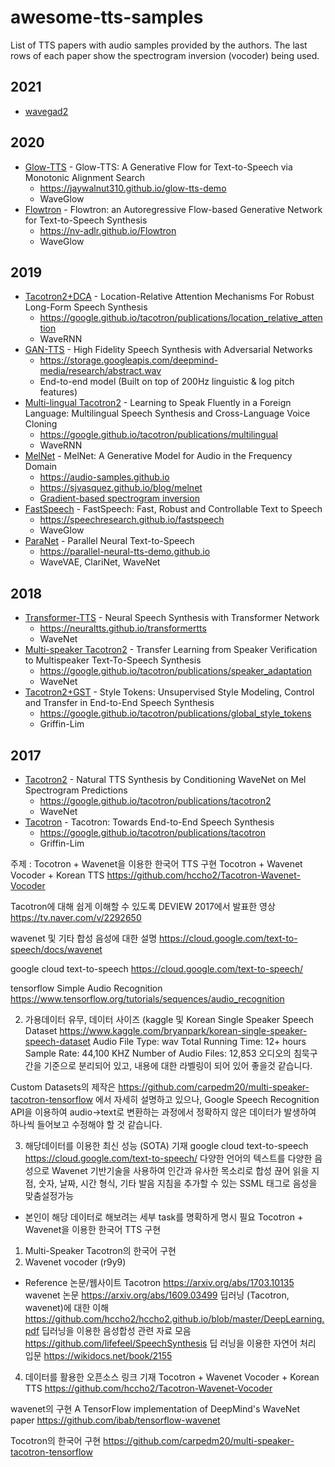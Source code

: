 # awesome-tts-samples

List of TTS papers with audio samples provided by the authors. The last rows of each paper show the spectrogram inversion (vocoder) being used.

## 2021 

- [wavegad2](https://github.com/mindslab-ai/wavegrad2)
## 2020

- [Glow-TTS](https://arxiv.org/abs/2005.11129) - Glow-TTS: A Generative Flow for Text-to-Speech via Monotonic Alignment Search
  - https://jaywalnut310.github.io/glow-tts-demo
  - WaveGlow
- [Flowtron](https://arxiv.org/abs/2005.05957) - Flowtron: an Autoregressive Flow-based Generative Network for Text-to-Speech Synthesis
  - https://nv-adlr.github.io/Flowtron
  - WaveGlow

## 2019
- [Tacotron2+DCA](https://arxiv.org/abs/1910.10288) - Location-Relative Attention Mechanisms For Robust Long-Form Speech Synthesis
  - https://google.github.io/tacotron/publications/location_relative_attention
  - WaveRNN
- [GAN-TTS](https://openreview.net/forum?id=r1gfQgSFDr) - High Fidelity Speech Synthesis with Adversarial Networks
  - https://storage.googleapis.com/deepmind-media/research/abstract.wav
  - End-to-end model (Built on top of 200Hz linguistic & log pitch features)
- [Multi-lingual Tacotron2](https://arxiv.org/abs/1907.04448) - Learning to Speak Fluently in a Foreign Language: Multilingual Speech Synthesis and Cross-Language Voice Cloning
  - https://google.github.io/tacotron/publications/multilingual
  - WaveRNN
- [MelNet](https://arxiv.org/abs/1906.01083) - MelNet: A Generative Model for Audio in the Frequency Domain
  - https://audio-samples.github.io
  - https://sjvasquez.github.io/blog/melnet
  - [Gradient-based spectrogram inversion](https://gist.github.com/carlthome/a4a8bf0f587da738c459d0d5a55695cd)
- [FastSpeech](https://arxiv.org/abs/1905.09263) - FastSpeech: Fast, Robust and Controllable Text to Speech
  - https://speechresearch.github.io/fastspeech
  - WaveGlow
- [ParaNet](https://arxiv.org/abs/1905.08459) - Parallel Neural Text-to-Speech
  - https://parallel-neural-tts-demo.github.io
  - WaveVAE, ClariNet, WaveNet

## 2018
- [Transformer-TTS](https://arxiv.org/abs/1809.08895) - Neural Speech Synthesis with Transformer Network
  - https://neuraltts.github.io/transformertts
  - WaveNet
- [Multi-speaker Tacotron2](https://arxiv.org/abs/1806.04558) - Transfer Learning from Speaker Verification to Multispeaker Text-To-Speech Synthesis
  - https://google.github.io/tacotron/publications/speaker_adaptation
  - WaveNet
- [Tacotron2+GST](https://arxiv.org/abs/1803.09017) - Style Tokens: Unsupervised Style Modeling, Control and Transfer in End-to-End Speech Synthesis
  - https://google.github.io/tacotron/publications/global_style_tokens
  - Griffin-Lim

## 2017
- [Tacotron2](https://arxiv.org/abs/1712.05884) - Natural TTS Synthesis by Conditioning WaveNet on Mel Spectrogram Predictions
  - https://google.github.io/tacotron/publications/tacotron2
  - WaveNet
- [Tacotron](https://arxiv.org/abs/1703.10135) - Tacotron: Towards End-to-End Speech Synthesis
  - https://google.github.io/tacotron/publications/tacotron
  - Griffin-Lim

주제 : Tocotron + Wavenet을 이용한 한국어 TTS 구현
Tocotron + Wavenet Vocoder + Korean TTS
https://github.com/hccho2/Tacotron-Wavenet-Vocoder

Tacotron에 대해 쉽게 이해할 수 있도록 DEVIEW 2017에서 발표한 영상
https://tv.naver.com/v/2292650

wavenet 및 기타 합성 음성에 대한 설명
https://cloud.google.com/text-to-speech/docs/wavenet

google cloud text-to-speech
https://cloud.google.com/text-to-speech/

tensorflow Simple Audio Recognition
https://www.tensorflow.org/tutorials/sequences/audio_recognition

2) 가용데이터 유무, 데이터 사이즈 (kaggle 및 
Korean Single Speaker Speech Dataset
https://www.kaggle.com/bryanpark/korean-single-speaker-speech-dataset
Audio File Type: wav
Total Running Time: 12+ hours
Sample Rate: 44,100 KHZ
Number of Audio Files: 12,853
오디오의 침묵구간을 기준으로 분리되어 있고, 내용에 대한 라벨링이 되어 있어 좋을것 같습니다.

Custom Datasets의 제작은 https://github.com/carpedm20/multi-speaker-tacotron-tensorflow 에서 자세히 설명하고 있으나, 
Google Speech Recognition API을 이용하여 audio->text로 변환하는 과정에서 정확하지 않은 데이터가 발생하여 하나씩 들어보고
수정해야 할 것 같습니다.

3) 해당데이터를 이용한 최신 성능 (SOTA) 기재 
google cloud text-to-speech
https://cloud.google.com/text-to-speech/
다양한 언어의 텍스트를 다양한 음성으로 Wavenet 기반기술을 사용하여 인간과 유사한 목소리로 합성
끊어 읽을 지점, 숫자, 날짜, 시간 형식, 기타 발음 지침을 추가할 수 있는 SSML 태그로 음성을 맞춤설정가능

  - 본인이 해당 데이터로 해보려는 세부 task를 명확하게 명시 필요
Tocotron + Wavenet을 이용한 한국어 TTS 구현
1) Multi-Speaker Tacotron의 한국어 구현
2) Wavenet vocoder (r9y9)

  - Reference 논문/웹사이트
Tacotron
https://arxiv.org/abs/1703.10135
wavenet 논문
https://arxiv.org/abs/1609.03499
딥러닝 (Tacotron, wavenet)에 대한 이해
https://github.com/hccho2/hccho2.github.io/blob/master/DeepLearning.pdf
딥러닝을 이용한 음성합성 관련 자료 모음
https://github.com/lifefeel/SpeechSynthesis
딥 러닝을 이용한 자연어 처리 입문
https://wikidocs.net/book/2155

4) 데이터를 활용한 오픈소스 링크 기재 
Tocotron + Wavenet Vocoder + Korean TTS
https://github.com/hccho2/Tacotron-Wavenet-Vocoder

wavenet의 구현
A TensorFlow implementation of DeepMind's WaveNet paper
https://github.com/ibab/tensorflow-wavenet

Tocotron의 한국어 구현
https://github.com/carpedm20/multi-speaker-tacotron-tensorflow

